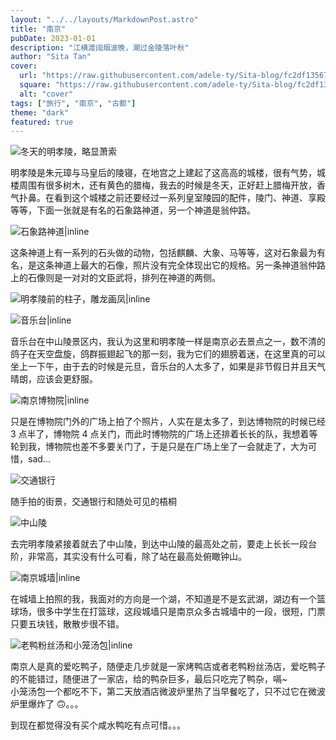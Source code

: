 ```yaml
---
layout: "../../layouts/MarkdownPost.astro"
title: "南京"
pubDate: 2023-01-01
description: "江横渡阔烟波晚，潮过金陵落叶秋"
author: "Sita Tan"
cover:
  url: "https://raw.githubusercontent.com/adele-ty/Sita-blog/fc2df13567a5bbe766ebdf2f2b813f24ba4e8efd/public/Nanjing/IMG_1132(20230606-141814).JPG"
  square: "https://raw.githubusercontent.com/adele-ty/Sita-blog/fc2df13567a5bbe766ebdf2f2b813f24ba4e8efd/public/Nanjing/IMG_1132(20230606-141814).JPG"
  alt: "cover"
tags: ["旅行", "南京", "古都"]
theme: "dark"
featured: true
---
```


![冬天的明孝陵，略显萧索](<https://github.com/adele-ty/Sita-blog/blob/main/public/Nanjing/IMG_1132(20230606-141814).JPG?raw=true>)

明孝陵是朱元璋与马皇后的陵寝，在地宫之上建起了这高高的城楼，很有气势，城楼周围有很多树木，还有黄色的腊梅，我去的时候是冬天，正好赶上腊梅开放，香气扑鼻。在看到这个城楼之前还要经过一系列皇室陵园的配件，陵门、神道、享殿等等，下面一张就是有名的石象路神道，另一个神道是翁仲路。

![石象路神道|inline](https://github.com/adele-ty/Sita-blog/blob/main/public/Nanjing/IMG_1138.png?raw=true)

这条神道上有一系列的石头做的动物，包括麒麟、大象、马等等，这对石象最为有名，是这条神道上最大的石像，照片没有完全体现出它的规格。另一条神道翁仲路上的石像则是一对对的文臣武将，排列在神道的两侧。

![明孝陵前的柱子，雕龙画凤|inline](<https://github.com/adele-ty/Sita-blog/blob/main/public/Nanjing/IMG_1137(20230606-142027).JPG?raw=true>)

![音乐台|inline](https://github.com/adele-ty/Sita-blog/blob/main/public/Nanjing/IMG_1133.JPG?raw=true)

音乐台在中山陵景区内，我认为这里和明孝陵一样是南京必去景点之一，数不清的鸽子在天空盘旋，鸽群振翅起飞的那一刻，我为它们的翅膀着迷，在这里真的可以坐上一下午，由于去的时候是元旦，音乐台的人太多了，如果是非节假日并且天气晴朗，应该会更舒服。

![南京博物院|inline](https://github.com/adele-ty/Sita-blog/blob/main/public/Nanjing/IMG_1134.JPG?raw=true)

只是在博物院门外的广场上拍了个照片，人实在是太多了，到达博物院的时候已经 3 点半了，博物院 4 点关门，而此时博物院的广场上还排着长长的队，我想着等轮到我，博物院也差不多要关门了，于是只是在广场上坐了一会就走了，大为可惜，sad...

![交通银行](<https://github.com/adele-ty/Sita-blog/blob/main/public/Nanjing/IMG_1135(20230606-141843).JPG?raw=true>)

随手拍的街景，交通银行和随处可见的梧桐

![中山陵](https://github.com/adele-ty/Sita-blog/blob/main/public/Nanjing/IMG_1136.JPG?raw=true)

去完明孝陵紧接着就去了中山陵，到达中山陵的最高处之前，要走上长长一段台阶，非常高，其实没有什么可看，除了站在最高处俯瞰钟山。

![南京城墙|inline](https://github.com/adele-ty/Sita-blog/blob/main/public/Nanjing/IMG_1140.JPG?raw=true)

在城墙上拍照的我，我面对的方向是一个湖，不知道是不是玄武湖，湖边有一个篮球场，很多中学生在打篮球，这段城墙只是南京众多古城墙中的一段，很短，门票只要五块钱，散散步很不错。

![老鸭粉丝汤和小笼汤包|inline](<https://github.com/adele-ty/Sita-blog/blob/main/public/Nanjing/IMG_1139(20230606-142137).JPG?raw=true>)

南京人是真的爱吃鸭子，随便走几步就是一家烤鸭店或者老鸭粉丝汤店，爱吃鸭子的不能错过，随便进了一家店，给的鸭杂巨多，最后只吃完了鸭杂，嗝~  
小笼汤包一个都吃不下，第二天放酒店微波炉里热了当早餐吃了，只不过它在微波炉里爆炸了 🙃。。。

到现在都觉得没有买个咸水鸭吃有点可惜。。。
